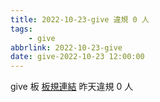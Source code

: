 ```yaml
---
title: 2022-10-23-give 違規 0 人
tags:
    - give
abbrlink: 2022-10-23-give
date: give-2022-10-23 12:00:00
---
```

give 板 [板規連結](https://www.ptt.cc/bbs/give/M.1612495900.A.C32.html)
昨天違規 0 人
